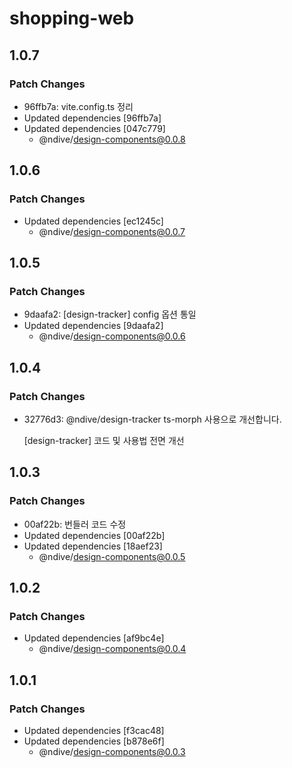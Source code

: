# shopping-web

## 1.0.7

### Patch Changes

- 96ffb7a: vite.config.ts 정리
- Updated dependencies [96ffb7a]
- Updated dependencies [047c779]
  - @ndive/design-components@0.0.8

## 1.0.6

### Patch Changes

- Updated dependencies [ec1245c]
  - @ndive/design-components@0.0.7

## 1.0.5

### Patch Changes

- 9daafa2: [design-tracker] config 옵션 통일
- Updated dependencies [9daafa2]
  - @ndive/design-components@0.0.6

## 1.0.4

### Patch Changes

- 32776d3: @ndive/design-tracker ts-morph 사용으로 개선합니다.

    [design-tracker] 코드 및 사용법 전면 개선

## 1.0.3

### Patch Changes

- 00af22b: 번들러 코드 수정
- Updated dependencies [00af22b]
- Updated dependencies [18aef23]
  - @ndive/design-components@0.0.5

## 1.0.2

### Patch Changes

- Updated dependencies [af9bc4e]
  - @ndive/design-components@0.0.4

## 1.0.1

### Patch Changes

- Updated dependencies [f3cac48]
- Updated dependencies [b878e6f]
  - @ndive/design-components@0.0.3
